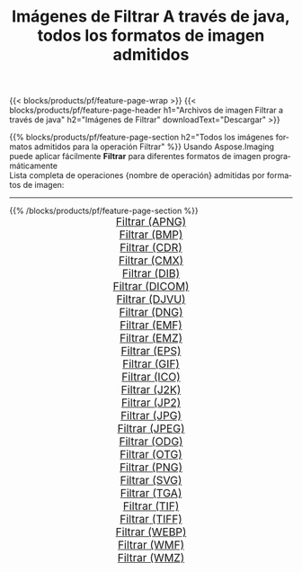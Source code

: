 ﻿---
title: Imágenes de Filtrar A través de java, todos los formatos de imagen admitidos 
weight: 3920
url: /es/java/filter 
lang: es
langdirlevel: 2
locales: zh-hans,ja,it,ru,de,es,fr,nl,id,lt,pl,pt,vi,tr,ko,zh-hant,ar,hi,th,sv,cs,uk,he
description: Usando Aspose.Imaging puede fácilmente Filtrar imágenes a través de java
---

{{< blocks/products/pf/feature-page-wrap >}}
{{< blocks/products/pf/feature-page-header h1="Archivos de imagen Filtrar a través de java" h2="Imágenes de Filtrar" downloadText="Descargar" >}}


{{% blocks/products/pf/feature-page-section  h2="Todos los imágenes formatos admitidos para la operación Filtrar" %}}
Usando Aspose.Imaging puede aplicar fácilmente **Filtrar** para diferentes formatos de imagen programáticamente
<br/>
Lista completa de operaciones {nombre de operación} admitidas por formatos de imagen:
<hr/>
{{% /blocks/products/pf/feature-page-section %}}
<div class="container-fluid productfamilypage bg-gray">
    <div class="convertypes bg-gray agp-content section">
        <div class="container">
		<div class="row other-converters" style="gap: 10px;font-size: 19px;text-align:center;">
		    <div class='col-md-2 other-converter remove-lp remove-rp'><a href="/imaging/es/java/filter/apng" style="padding:15px;">Filtrar (APNG)</a></div><div class='col-md-2 other-converter remove-lp remove-rp'><a href="/imaging/es/java/filter/bmp" style="padding:15px;">Filtrar (BMP)</a></div><div class='col-md-2 other-converter remove-lp remove-rp'><a href="/imaging/es/java/filter/cdr" style="padding:15px;">Filtrar (CDR)</a></div><div class='col-md-2 other-converter remove-lp remove-rp'><a href="/imaging/es/java/filter/cmx" style="padding:15px;">Filtrar (CMX)</a></div><div class='col-md-2 other-converter remove-lp remove-rp'><a href="/imaging/es/java/filter/dib" style="padding:15px;">Filtrar (DIB)</a></div><div class='col-md-2 other-converter remove-lp remove-rp'><a href="/imaging/es/java/filter/dicom" style="padding:15px;">Filtrar (DICOM)</a></div><div class='col-md-2 other-converter remove-lp remove-rp'><a href="/imaging/es/java/filter/djvu" style="padding:15px;">Filtrar (DJVU)</a></div><div class='col-md-2 other-converter remove-lp remove-rp'><a href="/imaging/es/java/filter/dng" style="padding:15px;">Filtrar (DNG)</a></div><div class='col-md-2 other-converter remove-lp remove-rp'><a href="/imaging/es/java/filter/emf" style="padding:15px;">Filtrar (EMF)</a></div><div class='col-md-2 other-converter remove-lp remove-rp'><a href="/imaging/es/java/filter/emz" style="padding:15px;">Filtrar (EMZ)</a></div><div class='col-md-2 other-converter remove-lp remove-rp'><a href="/imaging/es/java/filter/eps" style="padding:15px;">Filtrar (EPS)</a></div><div class='col-md-2 other-converter remove-lp remove-rp'><a href="/imaging/es/java/filter/gif" style="padding:15px;">Filtrar (GIF)</a></div><div class='col-md-2 other-converter remove-lp remove-rp'><a href="/imaging/es/java/filter/ico" style="padding:15px;">Filtrar (ICO)</a></div><div class='col-md-2 other-converter remove-lp remove-rp'><a href="/imaging/es/java/filter/j2k" style="padding:15px;">Filtrar (J2K)</a></div><div class='col-md-2 other-converter remove-lp remove-rp'><a href="/imaging/es/java/filter/jp2" style="padding:15px;">Filtrar (JP2)</a></div><div class='col-md-2 other-converter remove-lp remove-rp'><a href="/imaging/es/java/filter/jpg" style="padding:15px;">Filtrar (JPG)</a></div><div class='col-md-2 other-converter remove-lp remove-rp'><a href="/imaging/es/java/filter/jpeg" style="padding:15px;">Filtrar (JPEG)</a></div><div class='col-md-2 other-converter remove-lp remove-rp'><a href="/imaging/es/java/filter/odg" style="padding:15px;">Filtrar (ODG)</a></div><div class='col-md-2 other-converter remove-lp remove-rp'><a href="/imaging/es/java/filter/otg" style="padding:15px;">Filtrar (OTG)</a></div><div class='col-md-2 other-converter remove-lp remove-rp'><a href="/imaging/es/java/filter/png" style="padding:15px;">Filtrar (PNG)</a></div><div class='col-md-2 other-converter remove-lp remove-rp'><a href="/imaging/es/java/filter/svg" style="padding:15px;">Filtrar (SVG)</a></div><div class='col-md-2 other-converter remove-lp remove-rp'><a href="/imaging/es/java/filter/tga" style="padding:15px;">Filtrar (TGA)</a></div><div class='col-md-2 other-converter remove-lp remove-rp'><a href="/imaging/es/java/filter/tif" style="padding:15px;">Filtrar (TIF)</a></div><div class='col-md-2 other-converter remove-lp remove-rp'><a href="/imaging/es/java/filter/tiff" style="padding:15px;">Filtrar (TIFF)</a></div><div class='col-md-2 other-converter remove-lp remove-rp'><a href="/imaging/es/java/filter/webp" style="padding:15px;">Filtrar (WEBP)</a></div><div class='col-md-2 other-converter remove-lp remove-rp'><a href="/imaging/es/java/filter/wmf" style="padding:15px;">Filtrar (WMF)</a></div><div class='col-md-2 other-converter remove-lp remove-rp'><a href="/imaging/es/java/filter/wmz" style="padding:15px;">Filtrar (WMZ)</a></div>
                </div>
        </div>
    </div>
</div>
<br/>
